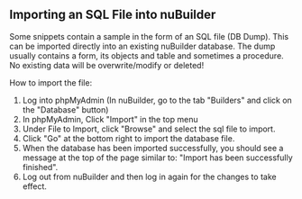 ## Importing an SQL File into nuBuilder

Some snippets contain a sample in the form of an SQL file (DB Dump). This can be imported directly into an existing nuBuilder database.
The dump usually contains a form, its objects and table and sometimes a procedure. No existing data will be overwrite/modify or deleted!

How to import the file:

1. Log into phpMyAdmin (In nuBuilder, go to the tab "Builders" and click on the "Database" button)
2. In phpMyAdmin, Click "Import" in the top menu
3. Under File to Import, click "Browse" and select the sql file to import.
4. Click "Go" at the bottom right to import the database file.
5. When the database has been imported successfully, you should see a message at the top of the page similar to: "Import has been successfully finished".
6. Log out from nuBuilder and then log in again for the changes to take effect.
